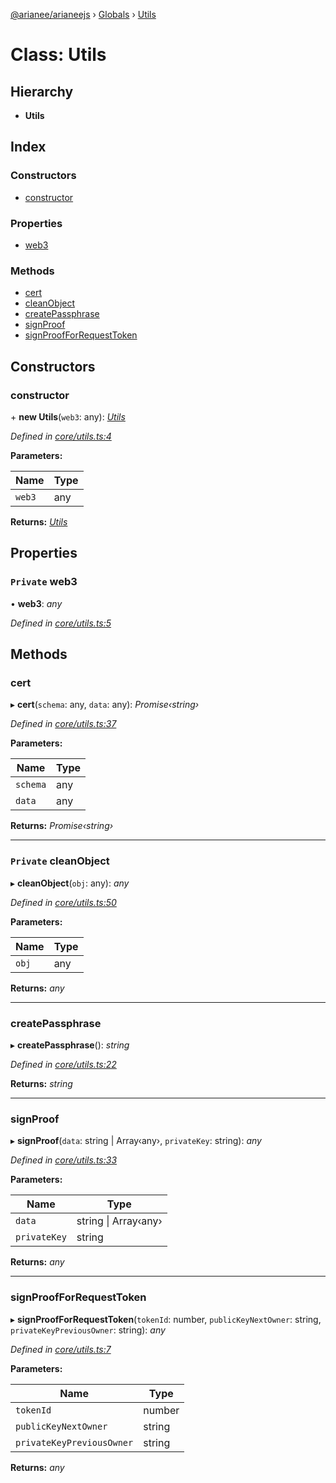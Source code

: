 [@arianee/arianeejs](../README.md) › [Globals](../globals.md) › [Utils](utils.md)

# Class: Utils

## Hierarchy

* **Utils**

## Index

### Constructors

* [constructor](utils.md#constructor)

### Properties

* [web3](utils.md#private-web3)

### Methods

* [cert](utils.md#cert)
* [cleanObject](utils.md#private-cleanobject)
* [createPassphrase](utils.md#createpassphrase)
* [signProof](utils.md#signproof)
* [signProofForRequestToken](utils.md#signproofforrequesttoken)

## Constructors

###  constructor

\+ **new Utils**(`web3`: any): *[Utils](utils.md)*

*Defined in [core/utils.ts:4](https://github.com/stefdelec/arianeeJS/blob/07076e4/src/core/utils.ts#L4)*

**Parameters:**

Name | Type |
------ | ------ |
`web3` | any |

**Returns:** *[Utils](utils.md)*

## Properties

### `Private` web3

• **web3**: *any*

*Defined in [core/utils.ts:5](https://github.com/stefdelec/arianeeJS/blob/07076e4/src/core/utils.ts#L5)*

## Methods

###  cert

▸ **cert**(`schema`: any, `data`: any): *Promise‹string›*

*Defined in [core/utils.ts:37](https://github.com/stefdelec/arianeeJS/blob/07076e4/src/core/utils.ts#L37)*

**Parameters:**

Name | Type |
------ | ------ |
`schema` | any |
`data` | any |

**Returns:** *Promise‹string›*

___

### `Private` cleanObject

▸ **cleanObject**(`obj`: any): *any*

*Defined in [core/utils.ts:50](https://github.com/stefdelec/arianeeJS/blob/07076e4/src/core/utils.ts#L50)*

**Parameters:**

Name | Type |
------ | ------ |
`obj` | any |

**Returns:** *any*

___

###  createPassphrase

▸ **createPassphrase**(): *string*

*Defined in [core/utils.ts:22](https://github.com/stefdelec/arianeeJS/blob/07076e4/src/core/utils.ts#L22)*

**Returns:** *string*

___

###  signProof

▸ **signProof**(`data`: string | Array‹any›, `privateKey`: string): *any*

*Defined in [core/utils.ts:33](https://github.com/stefdelec/arianeeJS/blob/07076e4/src/core/utils.ts#L33)*

**Parameters:**

Name | Type |
------ | ------ |
`data` | string &#124; Array‹any› |
`privateKey` | string |

**Returns:** *any*

___

###  signProofForRequestToken

▸ **signProofForRequestToken**(`tokenId`: number, `publicKeyNextOwner`: string, `privateKeyPreviousOwner`: string): *any*

*Defined in [core/utils.ts:7](https://github.com/stefdelec/arianeeJS/blob/07076e4/src/core/utils.ts#L7)*

**Parameters:**

Name | Type |
------ | ------ |
`tokenId` | number |
`publicKeyNextOwner` | string |
`privateKeyPreviousOwner` | string |

**Returns:** *any*
